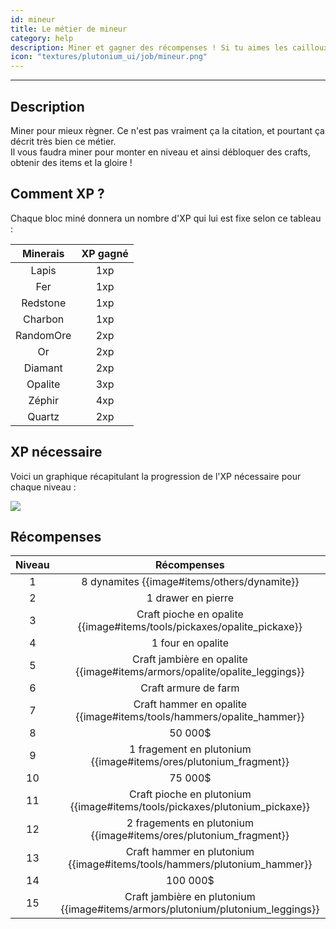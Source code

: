 ```yaml
---
id: mineur
title: Le métier de mineur
category: help
description: Miner et gagner des récompenses ! Si tu aimes les cailloux, tu aimeras ce métier.
icon: "textures/plutonium_ui/job/mineur.png"
---
```

___
## Description

Miner pour mieux règner. Ce n'est pas vraiment ça la citation, et pourtant ça décrit très bien ce métier.  
Il vous faudra miner pour monter en niveau et ainsi débloquer des crafts, obtenir des items et la gloire !  

## Comment XP ?

Chaque bloc miné donnera un nombre d'XP qui lui est fixe selon ce tableau : 

Minerais | XP gagné
:------: | :------:
Lapis | 1xp
Fer | 1xp
Redstone | 1xp
Charbon | 1xp
RandomOre | 2xp
Or | 2xp
Diamant | 2xp
Opalite | 3xp
Zéphir | 4xp
Quartz | 2xp

## XP nécessaire

Voici un graphique récapitulant la progression de l'XP nécessaire pour chaque niveau :  

<img style="margin: 0 auto;" src="https://user-images.githubusercontent.com/66992287/161440379-0131bbdb-9805-4bf6-96a1-557675813d95.png">

## Récompenses

Niveau | Récompenses
:----: | :---------: 
1 | 8 dynamites {{image#items/others/dynamite}}
2 | 1 drawer en pierre
3 | Craft pioche en opalite {{image#items/tools/pickaxes/opalite_pickaxe}}
4 | 1 four en opalite
5 | Craft jambière en opalite {{image#items/armors/opalite/opalite_leggings}}
6 | Craft armure de farm
7 | Craft hammer en opalite {{image#items/tools/hammers/opalite_hammer}}
8 | 50 000$
9 | 1 fragement en plutonium {{image#items/ores/plutonium_fragment}}
10 | 75 000$
11 | Craft pioche en plutonium {{image#items/tools/pickaxes/plutonium_pickaxe}}
12 | 2 fragements en plutonium {{image#items/ores/plutonium_fragment}}
13 | Craft hammer en plutonium {{image#items/tools/hammers/plutonium_hammer}}
14 | 100 000$
15 | Craft jambière en plutonium {{image#items/armors/plutonium/plutonium_leggings}}